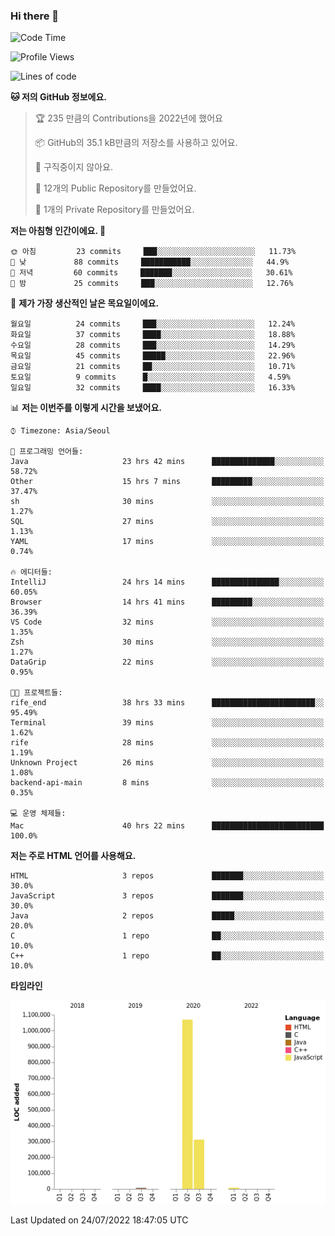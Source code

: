 ### Hi there 👋

<!--
**otm0937/otm0937** is a ✨ _special_ ✨ repository because its `README.md` (this file) appears on your GitHub profile.

Here are some ideas to get you started:

- 🔭 I’m currently working on ...
- 🌱 I’m currently learning ...
- 👯 I’m looking to collaborate on ...
- 🤔 I’m looking for help with ...
- 💬 Ask me about ...
- 📫 How to reach me: ...
- 😄 Pronouns: ...
- ⚡ Fun fact: ...
-->

  <!--START_SECTION:waka-->
![Code Time](http://img.shields.io/badge/Code%20Time-0%20secs-blue)

![Profile Views](http://img.shields.io/badge/Profile%20Views-1-blue)

![Lines of code](https://img.shields.io/badge/%EC%A0%80%EB%8A%94%20%EC%97%AC%ED%83%9C%EA%B9%8C%EC%A7%80%20-1%20Million%20%EC%A4%84%EC%9D%98%20%EC%BD%94%EB%93%9C%EB%A5%BC%20%EC%9E%91%EC%84%B1%ED%96%88%EC%96%B4%EC%9A%94.-blue)

**🐱 저의 GitHub 정보에요.** 

> 🏆 235 만큼의 Contributions을 2022년에 했어요
 > 
> 📦 GitHub의 35.1 kB만큼의 저장소를 사용하고 있어요. 
 > 
> 🚫 구직중이지 않아요.
 > 
> 📜 12개의 Public Repository를 만들었어요. 
 > 
> 🔑 1개의 Private Repository를 만들었어요. 
 > 
**저는 아침형 인간이에요. 🐤** 

```text
🌞 아침         23 commits     ███░░░░░░░░░░░░░░░░░░░░░░   11.73% 
🌆 낮　         88 commits     ███████████░░░░░░░░░░░░░░   44.9% 
🌃 저녁         60 commits     ███████░░░░░░░░░░░░░░░░░░   30.61% 
🌙 밤　         25 commits     ███░░░░░░░░░░░░░░░░░░░░░░   12.76%

```
📅 **제가 가장 생산적인 날은 목요일이에요.** 

```text
월요일          24 commits     ███░░░░░░░░░░░░░░░░░░░░░░   12.24% 
화요일          37 commits     ████░░░░░░░░░░░░░░░░░░░░░   18.88% 
수요일          28 commits     ███░░░░░░░░░░░░░░░░░░░░░░   14.29% 
목요일          45 commits     █████░░░░░░░░░░░░░░░░░░░░   22.96% 
금요일          21 commits     ██░░░░░░░░░░░░░░░░░░░░░░░   10.71% 
토요일          9 commits      █░░░░░░░░░░░░░░░░░░░░░░░░   4.59% 
일요일          32 commits     ████░░░░░░░░░░░░░░░░░░░░░   16.33%

```


📊 **저는 이번주를 이렇게 시간을 보냈어요.** 

```text
⌚︎ Timezone: Asia/Seoul

💬 프로그래밍 언어들: 
Java                     23 hrs 42 mins      ██████████████░░░░░░░░░░░   58.72% 
Other                    15 hrs 7 mins       █████████░░░░░░░░░░░░░░░░   37.47% 
sh                       30 mins             ░░░░░░░░░░░░░░░░░░░░░░░░░   1.27% 
SQL                      27 mins             ░░░░░░░░░░░░░░░░░░░░░░░░░   1.13% 
YAML                     17 mins             ░░░░░░░░░░░░░░░░░░░░░░░░░   0.74%

🔥 에디터들: 
IntelliJ                 24 hrs 14 mins      ███████████████░░░░░░░░░░   60.05% 
Browser                  14 hrs 41 mins      █████████░░░░░░░░░░░░░░░░   36.39% 
VS Code                  32 mins             ░░░░░░░░░░░░░░░░░░░░░░░░░   1.35% 
Zsh                      30 mins             ░░░░░░░░░░░░░░░░░░░░░░░░░   1.27% 
DataGrip                 22 mins             ░░░░░░░░░░░░░░░░░░░░░░░░░   0.95%

🐱‍💻 프로젝트들: 
rife_end                 38 hrs 33 mins      ███████████████████████░░   95.49% 
Terminal                 39 mins             ░░░░░░░░░░░░░░░░░░░░░░░░░   1.62% 
rife                     28 mins             ░░░░░░░░░░░░░░░░░░░░░░░░░   1.19% 
Unknown Project          26 mins             ░░░░░░░░░░░░░░░░░░░░░░░░░   1.08% 
backend-api-main         8 mins              ░░░░░░░░░░░░░░░░░░░░░░░░░   0.35%

💻 운영 체제들: 
Mac                      40 hrs 22 mins      █████████████████████████   100.0%

```

**저는 주로 HTML 언어를 사용해요.** 

```text
HTML                     3 repos             ███████░░░░░░░░░░░░░░░░░░   30.0% 
JavaScript               3 repos             ███████░░░░░░░░░░░░░░░░░░   30.0% 
Java                     2 repos             █████░░░░░░░░░░░░░░░░░░░░   20.0% 
C                        1 repo              ██░░░░░░░░░░░░░░░░░░░░░░░   10.0% 
C++                      1 repo              ██░░░░░░░░░░░░░░░░░░░░░░░   10.0%

```


**타임라인**

![Chart not found](https://raw.githubusercontent.com/otm0937/otm0937/main/charts/bar_graph.png) 


 Last Updated on 24/07/2022 18:47:05 UTC
<!--END_SECTION:waka-->
